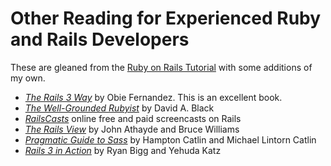 # Other Reading for Experienced Ruby and Rails Developers #

These are gleaned from the [Ruby on Rails Tutorial]  with some additions of my own.

* [*The Rails 3 Way*](http://www.informit.com/store/product.aspx?isbn=0321601661) by Obie Fernandez.  This is an excellent book.
* [*The Well-Grounded Rubyist*](http://www.manning.com/black2/) by David A. Black
* [*RailsCasts*](http://railscasts.com/) online free and paid screencasts on Rails
* [*The Rails View*](http://pragprog.com/book/warv/the-rails-view) by John Athayde and Bruce Williams
* [*Pragmatic Guide to Sass*](http://pragprog.com/book/pg_sass/pragmatic-guide-to-sass) by Hampton Catlin and Michael Lintorn Catlin
* [*Rails 3 in Action*](http://manning.com/katz/) by Ryan Bigg and Yehuda Katz

[Ruby on Rails Tutorial]: http://ruby.railstutorial.org/ruby-on-rails-tutorial-book?version=3.2 "Second Edition"
